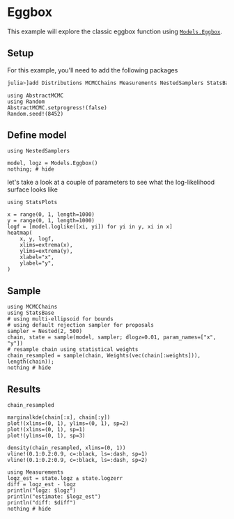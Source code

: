 # Eggbox

This example will explore the classic eggbox function using [`Models.Eggbox`](@ref).

## Setup

For this example, you'll need to add the following packages
```julia
julia>]add Distributions MCMCChains Measurements NestedSamplers StatsBase StatsPlots
```

```@setup eggbox
using AbstractMCMC
using Random
AbstractMCMC.setprogress!(false)
Random.seed!(8452)
```

## Define model

```@example eggbox
using NestedSamplers

model, logz = Models.Eggbox()
nothing; # hide
```

let's take a look at a couple of parameters to see what the log-likelihood surface looks like

```@example eggbox
using StatsPlots

x = range(0, 1, length=1000)
y = range(0, 1, length=1000)
logf = [model.loglike([xi, yi]) for yi in y, xi in x]
heatmap(
    x, y, logf,
    xlims=extrema(x),
    ylims=extrema(y),
    xlabel="x",
    ylabel="y",
)
```

## Sample

```@example eggbox
using MCMCChains
using StatsBase
# using multi-ellipsoid for bounds
# using default rejection sampler for proposals
sampler = Nested(2, 500)
chain, state = sample(model, sampler; dlogz=0.01, param_names=["x", "y"])
# resample chain using statistical weights
chain_resampled = sample(chain, Weights(vec(chain[:weights])), length(chain));
nothing # hide
```

## Results

```@example eggbox
chain_resampled
```

```@example eggbox
marginalkde(chain[:x], chain[:y])
plot!(xlims=(0, 1), ylims=(0, 1), sp=2)
plot!(xlims=(0, 1), sp=1)
plot!(ylims=(0, 1), sp=3)
```

```@example eggbox
density(chain_resampled, xlims=(0, 1))
vline!(0.1:0.2:0.9, c=:black, ls=:dash, sp=1)
vline!(0.1:0.2:0.9, c=:black, ls=:dash, sp=2)
```

```@example eggbox
using Measurements
logz_est = state.logz ± state.logzerr
diff = logz_est - logz
println("logz: $logz")
println("estimate: $logz_est")
println("diff: $diff")
nothing # hide
```
